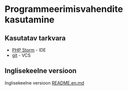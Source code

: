 # Programmeerimisvahendite kasutamine
## Kasutatav tarkvara
* [PHP Storm](https://www.jetbrains.com/phpstorm/?fromMenu) - IDE
* [git](https://github.com/) - VCS
## Inglisekeelne versioon
Inglisekeelne versioon [README.en.md](https://github.com/HotStealer/pvk/blob/master/README.en.md)